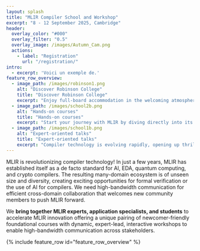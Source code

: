 ```yaml
---
layout: splash
title: "MLIR Compiler School and Workshop"
excerpt: "8 - 12 September 2025, Cambridge"
header:
  overlay_color: "#000"
  overlay_filter: "0.5"
  overlay_image: /images/Autumn_Cam.png
  actions:
    - label: "Registration"
      url: "/registration/"
intro:
  - excerpt: 'Voici un exemple de.'
feature_row_overview:
  - image_path: /images/robinson1.png
    alt: "Discover Robinson College"
    title: "Discover Robinson College"
    excerpt: "Enjoy full-board accommodation in the welcoming atmosphere of Robinson College—ideally located between the historic city center and the Computer Science Department. With its stunning autumn gardens, peaceful setting and fully-equiped conference building, **it’s the perfect place to focus, connect, and learn**."
  - image_path: /images/school2b.png
    alt: "Hands-on courses"
    title: "Hands-on courses"
    excerpt: "Start your journey with MLIR by diving directly into its core concepts and infrastructure. Our introductory course will guide you through the fundamentals of SSA, operator lowering, and dialect definition. By the end, **these essential building blocks will no longer be mysteries**—they’ll be tools you’re ready to use with confidence."
  - image_path: /images/school1b.png
    alt: "Expert-oriented talks"
    title: "Expert-oriented talks"
    excerpt: "Compiler technology is evolving rapidly, opening up thrilling frontiers—from **scheduling languages** and **formal methods** to **hardware verification** and **cutting-edge backend development**. Our lineup of invited talks brings together leading experts from academia and industry. Gain insights into the latest research and real-world applications!"
---
```



MLIR is revolutionizing compiler technology! In just a few years, MLIR has established itself as a de facto standard for AI, EDA, quantum computing, and crypto compilers. The resulting many-domain ecosystem is of unseen size and diversity, creating exciting opportunities for formal verification or the use of AI for compilers. We need high-bandwidth communication for efficient cross-domain collaboration that welcomes new community members to push MLIR forward.

We **bring together MLIR experts, application specialists, and students** to accelerate MLIR innovation offering a unique pairing of newcomer-friendly foundational courses with dynamic, expert-lead, interactive workshops to enable high-bandwidth communication across stakeholders.

{% include feature_row id="feature_row_overview" %}

